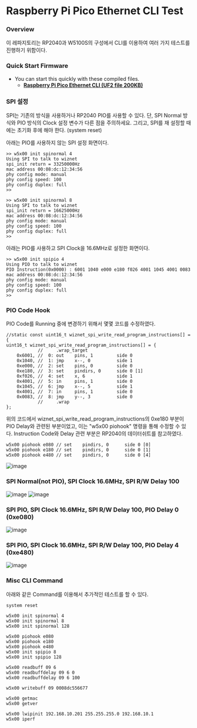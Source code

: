 Raspberry Pi Pico Ethernet CLI Test
======================================

### Overview
이 레파지토리는 RP2040과 W5100S의 구성에서 CLI를 이용하여 여러 가지 테스트를 진행하기 위함이다.

### Quick Start Firmware
* You can start this quickly with these compiled files.
  - **[Raspberry Pi Pico Ethernet CLI (UF2 file 200KB)](build/examples/pico-e-cli/pico-e-cli.uf2)**
  
### SPI 설정
SPI는 기존의 방식을 사용하거나 RP2040 PIO를 사용할 수 있다.
단, SPI Normal 방식와 PIO 방식의 Clock 설정 변수가 다른 점을 주의하세요.
그리고, SPI를 재 설정할 때에는 초기화 후에 해야 한다.
(system reset)

아래는 PIO를 사용하지 않는 SPI 설정 화면이다.
```
>> w5x00 init spinormal 4
Using SPI to talk to wiznet
spi_init return = 33250000Hz
mac address 00:08:dc:12:34:56
phy config mode: manual
phy config speed: 100
phy config duplex: full
>> 
```
```
>> w5x00 init spinormal 8
Using SPI to talk to wiznet
spi_init return = 16625000Hz
mac address 00:08:dc:12:34:56
phy config mode: manual
phy config speed: 100
phy config duplex: full
>> 
```
아래는 PIO를 사용하고 SPI Clock을 16.6MHz로 설정한 화면이다.
```
>> w5x00 init spipio 4
Using PIO to talk to wiznet
PIO Instruction(0x0000) : 6001 1040 e000 e180 f026 4001 1045 4001 0083 
mac address 00:08:dc:12:34:56
phy config mode: manual
phy config speed: 100
phy config duplex: full
>> 
```

### PIO Code Hook
PIO Code를 Running 중에 변경하기 위해서 몇몇 코드를 수정하였다.
```
//static const uint16_t wiznet_spi_write_read_program_instructions[] = {
uint16_t wiznet_spi_write_read_program_instructions[] = {
            //     .wrap_target
    0x6001, //  0: out    pins, 1         side 0     
    0x1040, //  1: jmp    x--, 0          side 1     
    0xe000, //  2: set    pins, 0         side 0     
    0xe180, //  3: set    pindirs, 0      side 0 [1] 
    0xf026, //  4: set    x, 6            side 1     
    0x4001, //  5: in     pins, 1         side 0     
    0x1045, //  6: jmp    x--, 5          side 1     
    0x4001, //  7: in     pins, 1         side 0     
    0x0083, //  8: jmp    y--, 3          side 0     
            //     .wrap
};
```
위의 코드에서 wiznet_spi_write_read_program_instructions의 0xe180 부분이 PIO Delay와 관련된 부분이었고, 이는 "w5x00 piohook" 명령을 통해 수정할 수 있다.
Instruction Code와 Delay 관련 부분은 RP2040의 데이터쉬트를 참고하였다.
```
w5x00 piohook e080 // set    pindirs, 0      side 0 [0] 
w5x00 piohook e180 // set    pindirs, 0      side 0 [1] 
w5x00 piohook e480 // set    pindirs, 0      side 0 [4] 
```
![image](https://user-images.githubusercontent.com/2126804/230025606-4772484b-5868-4cad-ad44-138823cb310d.png)


### SPI Normal(not PIO), SPI Clock 16.6MHz, SPI R/W Delay 100
![image](https://user-images.githubusercontent.com/2126804/230020530-8e207293-7fc0-4b39-bd98-64ff3faafac8.png)
![image](https://user-images.githubusercontent.com/2126804/230020923-f6efa3d6-4626-4a27-b4ee-276c17877912.png)

### SPI PIO, SPI Clock 16.6MHz, SPI R/W Delay 100, PIO Delay 0 (0xe080)
![image](https://user-images.githubusercontent.com/2126804/230020753-2f0ce2e0-09f5-4358-a4ca-2cab062e3d7d.png)

### SPI PIO, SPI Clock 16.6MHz, SPI R/W Delay 100, PIO Delay 4 (0xe480)
![image](https://user-images.githubusercontent.com/2126804/230021134-d6dc5685-e853-4b33-9220-a206488539b2.png)

### Misc CLI Command
아래와 같은 Command를 이용해서 추가적인 테스트를 할 수 있다.
```
system reset

w5x00 init spinormal 4
w5x00 init spinormal 8
w5x00 init spinormal 128

w5x00 piohook e080
w5x00 piohook e180
w5x00 piohook e480
w5x00 init spipio 8
w5x00 init spipio 128

w5x00 readbuff 09 6
w5x00 readbuffdelay 09 6 0
w5x00 readbuffdelay 09 6 100

w5x00 writebuff 09 0008dc556677

w5x00 getmac
w5x00 getver

w5x00 lwipinit 192.168.10.201 255.255.255.0 192.168.10.1
w5x00 iperf
```
